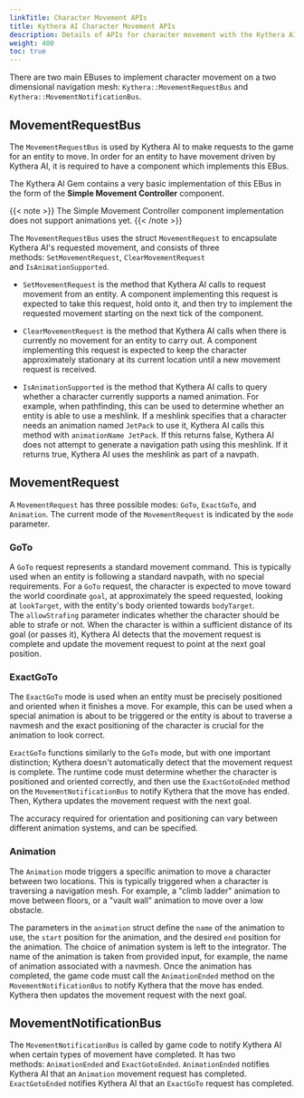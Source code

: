 ```yaml
---
linkTitle: Character Movement APIs
title: Kythera AI Character Movement APIs
description: Details of APIs for character movement with the Kythera AI Gem in Open 3D Engine (O3DE).
weight: 400
toc: true
---
```


There are two main EBuses to implement character movement on a two dimensional navigation mesh: `Kythera::MovementRequestBus` and `Kythera::MovementNotificationBus`.

## MovementRequestBus

The `MovementRequestBus` is used by Kythera AI to make requests to the game for an entity to move. In order for an entity to have movement driven by Kythera AI, it is required to have a component which implements this EBus.

The Kythera AI Gem contains a very basic implementation of this EBus in the form of the **Simple Movement Controller** component.

{{< note >}}
The Simple Movement Controller component implementation does not support animations yet.
{{< /note >}}

The `MovementRequestBus` uses the struct `MovementRequest` to encapsulate Kythera AI's requested movement, and consists of three methods: `SetMovementRequest`, `ClearMovementRequest` and `IsAnimationSupported`.

* `SetMovementRequest` is the method that Kythera AI calls to request movement from an entity. A component implementing this request is expected to take this request, hold onto it, and then try to implement the requested movement starting on the next tick of the component.

* `ClearMovementRequest` is the method that Kythera AI calls when there is currently no movement for an entity to carry out. A component implementing this request is expected to keep the character approximately stationary at its current location until a new movement request is received.
 
* `IsAnimationSupported` is the method that Kythera AI calls to query whether a character currently supports a named animation. For example, when pathfinding, this can be used to determine whether an entity is able to use a meshlink. If a meshlink specifies that a character needs an animation named `JetPack` to use it, Kythera AI calls this method with `animationName JetPack`. If this returns false, Kythera AI does not attempt to generate a navigation path using this meshlink. If it returns true, Kythera AI uses the meshlink as part of a navpath. 

## MovementRequest

A `MovementRequest` has three possible modes: `GoTo`, `ExactGoTo`, and `Animation`. The current mode of the `MovementRequest` is indicated by the `mode` parameter.

### GoTo

A `GoTo` request represents a standard movement command. This is typically used when an entity is following a standard navpath, with no special requirements. For a `GoTo` request, the character is expected to move toward the world coordinate `goal`, at approximately the speed requested, looking at `lookTarget`, with the entity's body oriented towards `bodyTarget`. The `allowStrafing` parameter indicates whether the character should be able to strafe or not. When the character is within a sufficient distance of its goal (or passes it), Kythera AI detects that the movement request is complete and update the movement request to point at the next goal position. 

### ExactGoTo

The `ExactGoTo` mode is used when an entity must be precisely positioned and oriented when it finishes a move. For example, this can be used when a special animation is about to be triggered or the entity is about to traverse a navmesh and the exact positioning of the character is crucial for the animation to look correct.

`ExactGoTo` functions similarly to the `GoTo` mode, but with one important distinction; Kythera doesn't automatically detect that the movement request is complete. The runtime code must determine whether the character is positioned and oriented correctly, and then use the `ExactGotoEnded` method on the `MovementNotificationBus` to notify Kythera that the move has ended. Then, Kythera updates the movement request with the next goal.

The accuracy required for orientation and positioning can vary between different animation systems, and can be specified.

### Animation

The `Animation` mode triggers a specific animation to move a character between two locations. This is typically triggered when a character is traversing a navigation mesh. For example, a "climb ladder" animation to move between floors, or a "vault wall" animation to move over a low obstacle.

The parameters in the `animation` struct define the `name` of the animation to use, the `start` position for the animation, and the desired `end` position for the animation. The choice of animation system is left to the integrator. The name of the animation is taken from provided input, for example, the name of animation associated with a navmesh. Once the animation has completed, the game code must call the `AnimationEnded` method on the `MovementNotificationBus` to notify Kythera that the move has ended. Kythera then updates the movement request with the next goal.

## MovementNotificationBus

The `MovementNotificationBus` is called by game code to notify Kythera AI when certain types of movement have completed. It has two methods: `AnimationEnded` and `ExactGotoEnded`. `AnimationEnded` notifies Kythera AI that an `Animation` movement request has completed. `ExactGotoEnded` notifies Kythera AI that an `ExactGoTo` request has completed.
